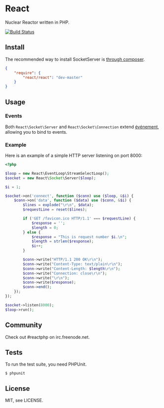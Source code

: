 # React

Nuclear Reactor written in PHP.

[![Build Status](https://secure.travis-ci.org/igorw/SocketServer.png)](http://travis-ci.org/igorw/SocketServer)

## Install

The recommended way to install SocketServer is [through composer](http://getcomposer.org).

```JSON
{
    "require": {
        "react/react": "dev-master"
    }
}
```

## Usage

### Events

Both `React\Socket\Server` and `React\Socket\Connection` extend
[événement](https://github.com/igorw/evenement), allowing you to bind to
events.

### Example

Here is an example of a simple HTTP server listening on port 8000:
```php
<?php

$loop = new React\EventLoop\StreamSelectLoop();
$socket = new React\Socket\Server($loop);

$i = 1;

$socket->on('connect', function ($conn) use ($loop, &$i) {
    $conn->on('data', function ($data) use ($conn, &$i) {
        $lines = explode("\r\n", $data);
        $requestLine = reset($lines);

        if ('GET /favicon.ico HTTP/1.1' === $requestLine) {
            $response = '';
            $length = 0;
        } else {
            $response = "This is request number $i.\n";
            $length = strlen($response);
            $i++;
        }

        $conn->write("HTTP/1.1 200 OK\r\n");
        $conn->write("Content-Type: text/plain\r\n");
        $conn->write("Content-Length: $length\r\n");
        $conn->write("Connection: close\r\n");
        $conn->write("\r\n");
        $conn->write($response);
        $conn->end();
    });
});

$socket->listen(8000);
$loop->run();
```

## Community

Check out #reactphp on irc.freenode.net.

## Tests

To run the test suite, you need PHPUnit.

    $ phpunit

## License

MIT, see LICENSE.
